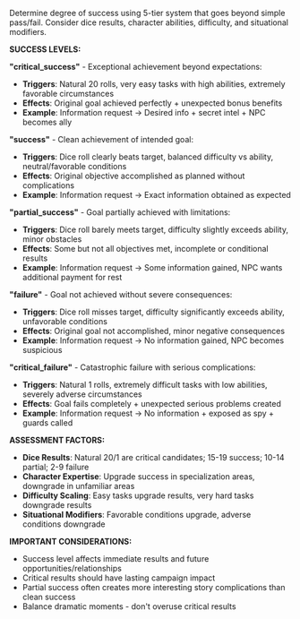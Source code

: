 Determine degree of success using 5-tier system that goes beyond simple pass/fail. Consider dice results, character abilities, difficulty, and situational modifiers.

**SUCCESS LEVELS:**

**"critical_success"** - Exceptional achievement beyond expectations:
- **Triggers**: Natural 20 rolls, very easy tasks with high abilities, extremely favorable circumstances
- **Effects**: Original goal achieved perfectly + unexpected bonus benefits
- **Example**: Information request → Desired info + secret intel + NPC becomes ally

**"success"** - Clean achievement of intended goal:
- **Triggers**: Dice roll clearly beats target, balanced difficulty vs ability, neutral/favorable conditions
- **Effects**: Original objective accomplished as planned without complications
- **Example**: Information request → Exact information obtained as expected

**"partial_success"** - Goal partially achieved with limitations:
- **Triggers**: Dice roll barely meets target, difficulty slightly exceeds ability, minor obstacles
- **Effects**: Some but not all objectives met, incomplete or conditional results
- **Example**: Information request → Some information gained, NPC wants additional payment for rest

**"failure"** - Goal not achieved without severe consequences:
- **Triggers**: Dice roll misses target, difficulty significantly exceeds ability, unfavorable conditions
- **Effects**: Original goal not accomplished, minor negative consequences
- **Example**: Information request → No information gained, NPC becomes suspicious

**"critical_failure"** - Catastrophic failure with serious complications:
- **Triggers**: Natural 1 rolls, extremely difficult tasks with low abilities, severely adverse circumstances
- **Effects**: Goal fails completely + unexpected serious problems created
- **Example**: Information request → No information + exposed as spy + guards called

**ASSESSMENT FACTORS:**
- **Dice Results**: Natural 20/1 are critical candidates; 15-19 success; 10-14 partial; 2-9 failure
- **Character Expertise**: Upgrade success in specialization areas, downgrade in unfamiliar areas
- **Difficulty Scaling**: Easy tasks upgrade results, very hard tasks downgrade results
- **Situational Modifiers**: Favorable conditions upgrade, adverse conditions downgrade

**IMPORTANT CONSIDERATIONS:**
- Success level affects immediate results and future opportunities/relationships
- Critical results should have lasting campaign impact
- Partial success often creates more interesting story complications than clean success
- Balance dramatic moments - don't overuse critical results